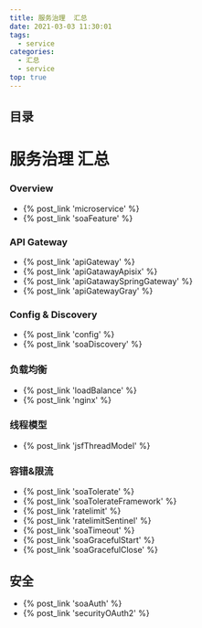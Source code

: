 ```yaml
---
title: 服务治理  汇总
date: 2021-03-03 11:30:01
tags:
  - service
categories: 
  - 汇总
  - service
top: true  
---
```


<p></p>
<!-- more -->

## 目录
<!-- toc -->

# 服务治理  汇总
### Overview
+ {% post_link 'microservice' %}
+ {% post_link 'soaFeature' %}

### API Gateway
+ {% post_link 'apiGateway' %}
+ {% post_link 'apiGatawayApisix' %}
+ {% post_link 'apiGatawaySpringGateway' %}
+ {% post_link 'apiGatewayGray' %}



### Config & Discovery

+ {% post_link 'config' %}
+ {% post_link 'soaDiscovery' %} 

### 负载均衡
- {% post_link 'loadBalance' %}
- {% post_link 'nginx' %}

### 线程模型
+ {% post_link 'jsfThreadModel' %}

### 容错&限流
+ {% post_link 'soaTolerate' %}
+ {% post_link 'soaTolerateFramework' %}
+ {% post_link  'ratelimit' %}
+ {% post_link  'ratelimitSentinel' %}
+ {% post_link 'soaTimeout' %}
+ {% post_link 'soaGracefulStart' %} 
+ {% post_link 'soaGracefulClose' %} 

## 安全
+ {% post_link 'soaAuth' %}
+ {% post_link 'securityOAuth2' %}













